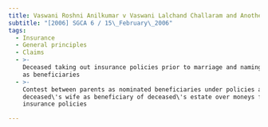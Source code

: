 ```yaml
---
title: Vaswani Roshni Anilkumar v Vaswani Lalchand Challaram and Another
subtitle: "[2006] SGCA 6 / 15\_February\_2006"
tags:
  - Insurance
  - General principles
  - Claims
  - >-
    Deceased taking out insurance policies prior to marriage and naming parents
    as beneficiaries
  - >-
    Contest between parents as nominated beneficiaries under policies and
    deceased\'s wife as beneficiary of deceased\'s estate over moneys from
    insurance policies

---
```


